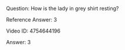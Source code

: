 Question: How is the lady in grey shirt resting?

Reference Answer: 3

Video ID: 4754644196

Answer: 3

